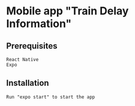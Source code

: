 # Mobile app "Train Delay Information"

## Prerequisites
    React Native
    Expo
    

## Installation
    Run "expo start" to start the app
